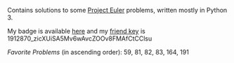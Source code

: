 Contains solutions to some [Project Euler](https://www.projecteuler.net) problems, written mostly in Python 3.

My badge is available [here](https://projecteuler.net/profile/dreipfundflachs.png) 
and my [friend key](https://projecteuler.net/minimal=friends) is 1912870_zicXUiSA5Mv6wAvcZOOv8FMAfCtCClsu

*Favorite Problems* (in ascending order):
  59, 81, 82, 83, 164, 191



